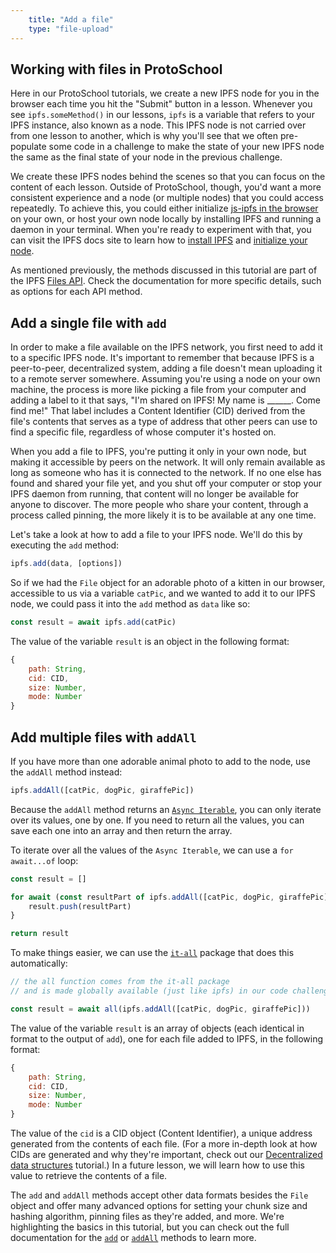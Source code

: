 ```yaml
---
    title: "Add a file"
    type: "file-upload"
---
```


## Working with files in ProtoSchool
Here in our ProtoSchool tutorials, we create a new IPFS node for you in the browser each time you hit the "Submit" button in a lesson. Whenever you see `ipfs.someMethod()` in our lessons, `ipfs` is a variable that refers to your IPFS instance, also known as a node. This IPFS node is not carried over from one lesson to another, which is why you'll see that we often pre-populate some code in a challenge to make the state of your new IPFS node the same as the final state of your node in the previous challenge.

We create these IPFS nodes behind the scenes so that you can focus on the content of each lesson.  Outside of ProtoSchool, though, you'd want a more consistent experience and a node (or multiple nodes) that you could access repeatedly. To achieve this, you could either initialize [js-ipfs in the browser](https://github.com/ipfs/js-ipfs/blob/master/docs/BROWSERS.md) on your own, or host your own node locally by installing IPFS and running a daemon in your terminal. When you're ready to experiment with that, you can visit the IPFS docs site to learn how to [install IPFS](https://docs.ipfs.io/install/) and [initialize your node](https://docs.ipfs.io/how-to/command-line-quick-start/#initialize-the-repository).

As mentioned previously, the methods discussed in this tutorial are part of the IPFS [Files API](https://github.com/ipfs/js-ipfs/blob/master/docs/core-api/FILES.md). Check the documentation for more specific details, such as options for each API method.

## Add a single file with `add`

In order to make a file available on the IPFS network, you first need to add it to a specific IPFS node. It's important to remember that because IPFS is a peer-to-peer, decentralized system, adding a file doesn't mean uploading it to a remote server somewhere. Assuming you're using a node on your own machine, the process is more like picking a file from your computer and adding a label to it that says, "I'm shared on IPFS! My name is ______. Come find me!" That label includes a Content Identifier (CID) derived from the file's contents that serves as a type of address that other peers can use to find a specific file, regardless of whose computer it's hosted on.

When you add a file to IPFS, you're putting it only in your own node, but making it accessible by peers on the network. It will only remain available as long as someone who has it is connected to the network. If no one else has found and shared your file yet, and you shut off your computer or stop your IPFS daemon from running, that content will no longer be available for anyone to discover. The more people who share your content, through a process called pinning, the more likely it is to be available at any one time.

Let's take a look at how to add a file to your IPFS node. We'll do this by executing the `add` method:

```javascript
ipfs.add(data, [options])
```

So if we had the `File` object for an adorable photo of a kitten in our browser, accessible to us via a variable `catPic`, and we wanted to add it to our IPFS node, we could pass it into the `add` method as `data` like so:

```javascript
const result = await ipfs.add(catPic)
```

The value of the variable `result` is an object in the following format:

```javascript
{
    path: String,
    cid: CID,
    size: Number,
    mode: Number
}
```

## Add multiple files with `addAll`

If you have more than one adorable animal photo to add to the node, use the `addAll` method instead:

```javascript
ipfs.addAll([catPic, dogPic, giraffePic])
```

Because the `addAll` method returns an [`Async Iterable`](https://developer.mozilla.org/en-US/docs/Web/JavaScript/Reference/Statements/for-await...of), you can only iterate over its values, one by one. If you need to return all the values, you can save each one into an array and then return the array.

To iterate over all the values of the `Async Iterable`, we can use a `for await...of` loop:

```javascript
const result = []

for await (const resultPart of ipfs.addAll([catPic, dogPic, giraffePic])) {
    result.push(resultPart)
}

return result
```

To make things easier, we can use the [`it-all`](https://www.npmjs.com/package/it-all) package that does this automatically:

```javascript
// the all function comes from the it-all package
// and is made globally available (just like ipfs) in our code challenges

const result = await all(ipfs.addAll([catPic, dogPic, giraffePic]))
```

The value of the variable `result` is an array of objects (each identical in format to the output of `add`), one for each file added to IPFS, in the following format:

```javascript
{
    path: String,
    cid: CID,
    size: Number,
    mode: Number
}
```

The value of the `cid` is a CID object (Content Identifier), a unique address generated from the contents of each file. (For a more in-depth look at how CIDs are generated and why they're important, check out our [Decentralized data structures](https://proto.school/data-structures) tutorial.) In a future lesson, we will learn how to use this value to retrieve the contents of a file.

The `add` and `addAll` methods accept other data formats besides the `File` object and offer many advanced options for setting your chunk size and hashing algorithm, pinning files as they're added, and more. We're highlighting the basics in this tutorial, but you can check out the full documentation for the [`add`](https://github.com/ipfs/js-ipfs/blob/master/docs/core-api/FILES.md#ipfsadddata-options) or [`addAll`](https://github.com/ipfs/js-ipfs/blob/master/docs/core-api/FILES.md#ipfsaddallsource-options) methods to learn more.
